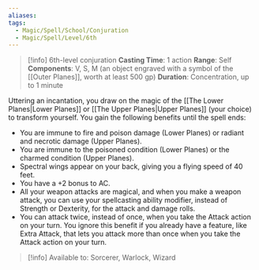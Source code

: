 ```yaml
---
aliases: 
tags:
  - Magic/Spell/School/Conjuration
  - Magic/Spell/Level/6th
---
```

>[!info]
>6th-level conjuration
>**Casting Time**: 1 action
>**Range**: Self
>**Components**: V, S, M (an object engraved with a symbol of the [[Outer Planes]], worth at least 500 gp)
>**Duration**: Concentration, up to 1 minute

Uttering an incantation, you draw on the magic of the [[The Lower Planes|Lower Planes]] or [[The Upper Planes|Upper Planes]] (your choice) to transform yourself. You gain the following benefits until the spell ends:
- You are immune to fire and poison damage (Lower Planes) or radiant and necrotic damage (Upper Planes).
- You are immune to the poisoned condition (Lower Planes) or the charmed condition (Upper Planes).
- Spectral wings appear on your back, giving you a flying speed of 40 feet.
- You have a +2 bonus to AC.
- All your weapon attacks are magical, and when you make a weapon attack, you can use your spellcasting ability modifier, instead of Strength or Dexterity, for the attack and damage rolls.
- You can attack twice, instead of once, when you take the Attack action on your turn. You ignore this benefit if you already have a feature, like Extra Attack, that lets you attack more than once when you take the Attack action on your turn.

>[!info] Available to:
>Sorcerer, Warlock, Wizard